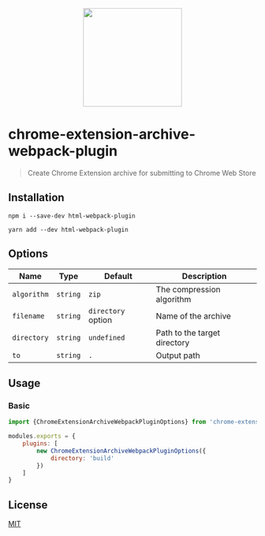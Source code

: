 <div align="center">
  <a href="https://github.com/webpack/webpack">
    <img width="200" height="200" src="https://webpack.js.org/assets/icon-square-big.svg">
  </a>
</div>

# chrome-extension-archive-webpack-plugin

> Create Chrome Extension archive for submitting to Chrome Web Store

## Installation

```console
npm i --save-dev html-webpack-plugin
```

```console
yarn add --dev html-webpack-plugin
```

## Options

| Name        | Type     | Default            | Description                  |
|-------------|----------|--------------------|------------------------------|
| `algorithm` | `string` | `zip`              | The compression algorithm    |
| `filename`  | `string` | `directory` option | Name of the archive          |
| `directory` | `string` | `undefined`        | Path to the target directory |
| `to`        | `string` | `.`                | Output path                  |

## Usage

### Basic

```javascript
import {ChromeExtensionArchiveWebpackPluginOptions} from 'chrome-extension-archive-webpack-plugin'

modules.exports = {
    plugins: [
        new ChromeExtensionArchiveWebpackPluginOptions({
            directory: 'build'
        })
    ]
}
```

## License

[MIT](./LICENSE)
